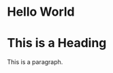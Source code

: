 <html>
    <head>
        <title>Hello World</title>
    </head>
    <body>
        <h1>Hello World</h1>
        <h1>This is a Heading</h1>
        <p>This is a paragraph.</p>
    </body>
</html>
